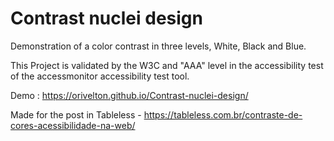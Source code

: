# Contrast nuclei design
Demonstration of a color contrast in three levels, White, Black and Blue.

This Project is validated by the W3C and "AAA" level in the accessibility test of the accessmonitor accessibility test tool.

Demo : https://orivelton.github.io/Contrast-nuclei-design/


Made for the post in Tableless - https://tableless.com.br/contraste-de-cores-acessibilidade-na-web/
